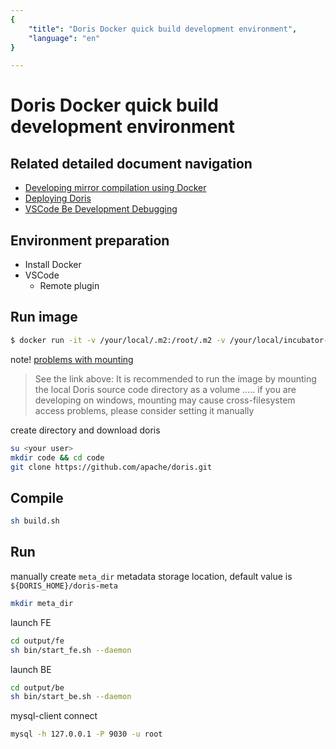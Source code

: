 ```yaml
---
{
    "title": "Doris Docker quick build development environment",
    "language": "en"
}

---
```


<!-- 
Licensed to the Apache Software Foundation (ASF) under one
or more contributor license agreements.  See the NOTICE file
distributed with this work for additional information
regarding copyright ownership.  The ASF licenses this file
to you under the Apache License, Version 2.0 (the
"License"); you may not use this file except in compliance
with the License.  You may obtain a copy of the License at

  http://www.apache.org/licenses/LICENSE-2.0

Unless required by applicable law or agreed to in writing,
software distributed under the License is distributed on an
"AS IS" BASIS, WITHOUT WARRANTIES OR CONDITIONS OF ANY
KIND, either express or implied.  See the License for the
specific language governing permissions and limitations
under the License.
-->

# Doris Docker quick build development environment

## Related detailed document navigation

- [Developing mirror compilation using Docker](../../docs/install/source-install/compilation.md#developing-mirror-compilation-using-docker-recommended)
- [Deploying Doris](../../docs/install/install-deploy.md#cluster-deployment)
- [VSCode Be Development Debugging](./be-vscode-dev.md)

## Environment preparation

- Install Docker
- VSCode
    - Remote plugin

## Run image

```bash
$ docker run -it -v /your/local/.m2:/root/.m2 -v /your/local/incubator-doris-DORIS-x.x.x-release/:/root/incubator-doris-DORIS-x.x.x-release/ apache/incubator-doris:build-env-ldb-toolchain-latest
```

note! [problems with mounting](../../docs/install/source-install/compilation.md)

> See the link above: It is recommended to run the image by mounting the local Doris source code directory as a volume .....
if you are developing on windows, mounting may cause cross-filesystem access problems, please consider setting it manually

create directory and download doris

```bash
su <your user>
mkdir code && cd code
git clone https://github.com/apache/doris.git
```

## Compile

```bash
sh build.sh
```

## Run

manually create `meta_dir` metadata storage location, default value is `${DORIS_HOME}/doris-meta`

```bash
mkdir meta_dir
```

launch FE

```bash
cd output/fe
sh bin/start_fe.sh --daemon
```

launch BE

```bash
cd output/be
sh bin/start_be.sh --daemon
```

mysql-client connect

```bash
mysql -h 127.0.0.1 -P 9030 -u root
```
